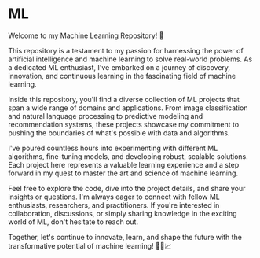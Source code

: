 # ML
Welcome to my Machine Learning Repository! 🤖

This repository is a testament to my passion for harnessing the power of artificial intelligence and machine learning to solve real-world problems. As a dedicated ML enthusiast, I've embarked on a journey of discovery, innovation, and continuous learning in the fascinating field of machine learning.

Inside this repository, you'll find a diverse collection of ML projects that span a wide range of domains and applications. From image classification and natural language processing to predictive modeling and recommendation systems, these projects showcase my commitment to pushing the boundaries of what's possible with data and algorithms.

I've poured countless hours into experimenting with different ML algorithms, fine-tuning models, and developing robust, scalable solutions. Each project here represents a valuable learning experience and a step forward in my quest to master the art and science of machine learning.

Feel free to explore the code, dive into the project details, and share your insights or questions. I'm always eager to connect with fellow ML enthusiasts, researchers, and practitioners. If you're interested in collaboration, discussions, or simply sharing knowledge in the exciting world of ML, don't hesitate to reach out.

Together, let's continue to innovate, learn, and shape the future with the transformative potential of machine learning! 🚀🤖📈



